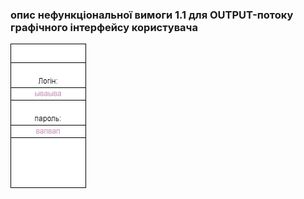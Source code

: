 ### опис нефункціональної вимоги 1.1 для OUTPUT-потоку графічного інтерфейсу користувача

![якась там діаграма](./годі%20знущатися.png)